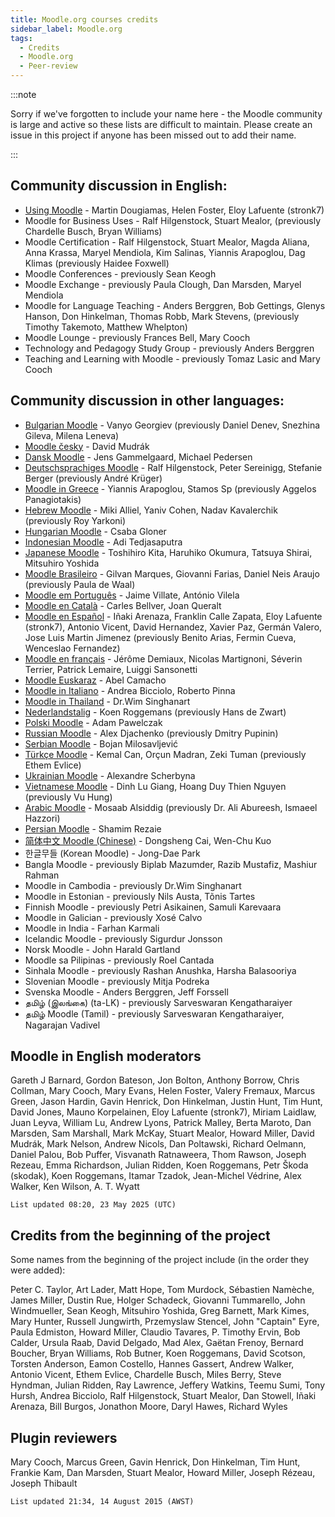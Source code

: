 ```yaml
---
title: Moodle.org courses credits
sidebar_label: Moodle.org
tags:
  - Credits
  - Moodle.org
  - Peer-review
---
```


:::note

Sorry if we've forgotten to include your name here - the Moodle community is large and active so these lists are difficult to maintain.
Please create an issue in this project if anyone has been missed out to add their name.

:::

<!-- cspell:disable -->

## Community discussion in English:

- [Using Moodle](https://moodle.org/course/view.php?id=5) - Martin Dougiamas, Helen Foster, Eloy Lafuente (stronk7)
- Moodle for Business Uses - Ralf Hilgenstock, Stuart Mealor, (previously Chardelle Busch, Bryan Williams)
- Moodle Certification - Ralf Hilgenstock, Stuart Mealor, Magda Aliana, Anna Krassa, Maryel Mendiola, Kim Salinas, Yiannis Arapoglou, Dag Klimas (previously Haidee Foxwell)
- Moodle Conferences - previously Sean Keogh
- Moodle Exchange - previously Paula Clough, Dan Marsden, Maryel Mendiola
- Moodle for Language Teaching - Anders Berggren, Bob Gettings, Glenys Hanson, Don Hinkelman, Thomas Robb, Mark Stevens, (previously Timothy Takemoto, Matthew Whelpton)
- Moodle Lounge - previously Frances Bell, Mary Cooch
- Technology and Pedagogy Study Group - previously Anders Berggren
- Teaching and Learning with Moodle - previously Tomaz Lasic and Mary Cooch

## Community discussion in other languages:

- [Bulgarian Moodle](https://moodle.org/course/view.php?id=43) - Vanyo Georgiev (previously Daniel Denev, Snezhina Gileva, Milena Leneva)
- [Moodle česky](https://moodle.org/course/view.php?id=17227) - David Mudrák
- [Dansk Moodle](https://moodle.org/course/view.php?id=46) - Jens Gammelgaard, Michael Pedersen
- [Deutschsprachiges Moodle](https://moodle.org/course/view.php?id=18) - Ralf Hilgenstock, Peter Sereinigg, Stefanie Berger (previously André Krüger)
- [Moodle in Greece](https://moodle.org/course/view.php?id=49) - Yiannis Arapoglou, Stamos Sp (previously Aggelos Panagiotakis)
- [Hebrew Moodle](https://moodle.org/course/view.php?id=17219) - Miki Alliel, Yaniv Cohen, Nadav Kavalerchik (previously Roy Yarkoni)
- [Hungarian Moodle](https://moodle.org/course/view.php?id=17229) - Csaba Gloner
- [Indonesian Moodle](https://moodle.org/course/view.php?id=40) - Adi Tedjasaputra
- [Japanese Moodle](https://moodle.org/course/view.php?id=14) - Toshihiro Kita, Haruhiko Okumura, Tatsuya Shirai, Mitsuhiro Yoshida
- [Moodle Brasileiro](https://moodle.org/course/view.php?id=35) - Gilvan Marques, Giovanni Farias, Daniel Neis Araujo (previously Paula de Waal)
- [Moodle em Português](https://moodle.org/course/view.php?id=24) - Jaime Villate, António Vilela
- [Moodle en Català](https://moodle.org/course/view.php?id=39) - Carles Bellver, Joan Queralt
- [Moodle en Español](https://moodle.org/course/view.php?id=11) - Iñaki Arenaza, Franklin Calle Zapata, Eloy Lafuente (stronk7), Antonio Vicent, David Hernandez, Xavier Paz, Germán Valero, Jose Luis Martin Jimenez (previously Benito Arias, Fermin Cueva, Wenceslao Fernandez)
- [Moodle en français](https://moodle.org/course/view.php?id=20) - Jérôme Demiaux, Nicolas Martignoni, Séverin Terrier, Patrick Lemaire, Luiggi Sansonetti
- [Moodle Euskaraz](https://moodle.org/course/view.php?id=42) - Abel Camacho
- [Moodle in Italiano](https://moodle.org/course/view.php?id=23) - Andrea Bicciolo, Roberto Pinna
- [Moodle in Thailand](https://moodle.org/course/view.php?id=36) - Dr.Wim Singhanart
- [Nederlandstalig](https://moodle.org/course/view.php?id=13) - Koen Roggemans (previously Hans de Zwart)
- [Polski Moodle](https://moodle.org/course/view.php?id=22) - Adam Pawelczak
- [Russian Moodle](https://moodle.org/course/view.php?id=25) - Alex Djachenko (previously Dmitry Pupinin)
- [Serbian Moodle](https://moodle.org/course/view.php?id=53) - Bojan Milosavljević
- [Türkçe Moodle](https://moodle.org/course/view.php?id=17) - Kemal Can, Orçun Madran, Zeki Tuman (previously Ethem Evlice)
- [Ukrainian Moodle](https://moodle.org/course/view.php?id=17228) - Alexandre Scherbyna
- [Vietnamese Moodle](https://moodle.org/course/view.php?id=45) - Dinh Lu Giang, Hoang Duy Thien Nguyen (previously Vu Hung)
- [Arabic Moodle](https://moodle.org/course/view.php?id=16) - Mosaab Alsiddig (previously Dr. Ali Abureesh, Ismaeel Hazzori)
- [Persian Moodle](https://moodle.org/course/view.php?id=1008) - Shamim Rezaie
- [简体中文 Moodle (Chinese)](https://moodle.org/course/view.php?id=27) - Dongsheng Cai, Wen-Chu Kuo
- 한글무들 (Korean Moodle) - Jong-Dae Park
- Bangla Moodle - previously Biplab Mazumder, Razib Mustafiz, Mashiur Rahman
- Moodle in Cambodia - previously Dr.Wim Singhanart
- Moodle in Estonian - previously Nils Austa, Tõnis Tartes
- Finnish Moodle - previously Petri Asikainen, Samuli Karevaara
- Moodle in Galician - previously Xosé Calvo
- Moodle in India - Farhan Karmali
- Icelandic Moodle - previously Sigurdur Jonsson
- Norsk Moodle - John Harald Gartland
- Moodle sa Pilipinas - previously Roel Cantada
- Sinhala Moodle - previously Rashan Anushka, Harsha Balasooriya
- Slovenian Moodle - previously Mitja Podreka
- Svenska Moodle - Anders Berggren, Jeff Forssell
- தமிழ் (இலங்கை) (ta-LK) - previously Sarveswaran Kengatharaiyer
- தமிழ் Moodle (Tamil) - previously Sarveswaran Kengatharaiyer, Nagarajan Vadivel

## Moodle in English moderators

Gareth J Barnard, Gordon Bateson, Jon Bolton, Anthony Borrow, Chris Collman, Mary Cooch, Mary Evans, Helen Foster, Valery Fremaux, Marcus Green, Jason Hardin, Gavin Henrick, Don Hinkelman, Justin Hunt, Tim Hunt, David Jones, Mauno Korpelainen, Eloy Lafuente (stronk7), Miriam Laidlaw, Juan Leyva, William Lu, Andrew Lyons, Patrick Malley, Berta Maroto, Dan Marsden, Sam Marshall, Mark McKay, Stuart Mealor, Howard Miller, David Mudrák, Mark Nelson, Andrew Nicols, Dan Poltawski, Richard Oelmann, Daniel Palou, Bob Puffer, Visvanath Ratnaweera, Thom Rawson, Joseph Rezeau, Emma Richardson, Julian Ridden, Koen Roggemans, Petr Škoda (skodak), Koen Roggemans, Itamar Tzadok, Jean-Michel Védrine, Alex Walker, Ken Wilson, A. T. Wyatt

`List updated 08:20, 23 May 2025 (UTC)`

## Credits from the beginning of the project

Some names from the beginning of the project include (in the order they were added):

Peter C. Taylor, Art Lader, Matt Hope, Tom Murdock, Sébastien Namèche, James Miller, Dustin Rue, Holger Schadeck, Giovanni Tummarello, John Windmueller, Sean Keogh, Mitsuhiro Yoshida, Greg Barnett, Mark Kimes, Mary Hunter, Russell Jungwirth, Przemyslaw Stencel, John "Captain" Eyre, Paula Edmiston, Howard Miller, Claudio Tavares, P. Timothy Ervin, Bob Calder, Ursula Raab, David Delgado, Mad Alex, Gaëtan Frenoy, Bernard Boucher, Bryan Williams, Rob Butner, Koen Roggemans, David Scotson, Torsten Anderson, Eamon Costello, Hannes Gassert, Andrew Walker, Antonio Vicent, Ethem Evlice, Chardelle Busch, Miles Berry, Steve Hyndman, Julian Ridden, Ray Lawrence, Jeffery Watkins, Teemu Sumi, Tony Hursh, Andrea Bicciolo, Ralf Hilgenstock, Stuart Mealor, Dan Stowell, Iñaki Arenaza, Bill Burgos, Jonathon Moore, Daryl Hawes, Richard Wyles

## Plugin reviewers

Mary Cooch, Marcus Green, Gavin Henrick, Don Hinkelman, Tim Hunt, Frankie Kam, Dan Marsden, Stuart Mealor, Howard Miller, Joseph Rézeau, Joseph Thibault

`List updated 21:34, 14 August 2015 (AWST)`

<!-- cspell:enable -->
